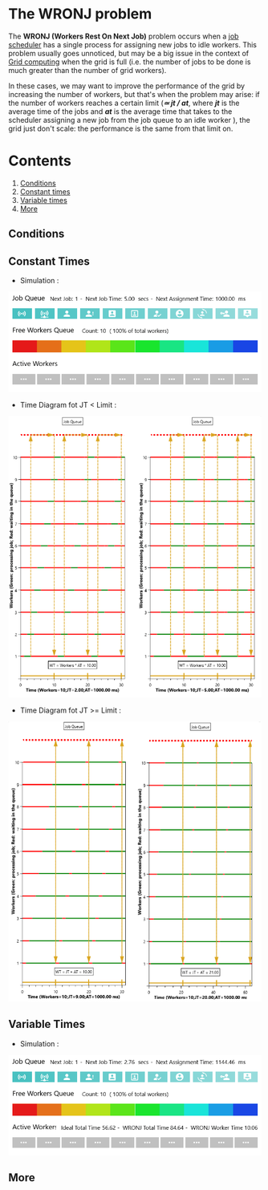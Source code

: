 # The WRONJ problem

The **WRONJ (Workers Rest On Next Job)** problem occurs when a [job scheduler](https://en.wikipedia.org/wiki/Job_scheduler) has a single process for assigning new jobs to idle workers. This problem usually goes unnoticed, but may be a big issue in the context of [Grid computing](https://en.wikipedia.org/wiki/Grid_computing) when the grid is full (i.e. the number of jobs to be done is much greater than the number of grid workers).

In these cases, we may want to improve the performance of the grid by increasing the number of workers, but that's when the problem may arise: if the number of workers reaches a certain limit (***&#x2243; jt / at***, where ***jt*** is the  average time of the jobs and ***at*** is the average time that takes to the scheduler assigning a new job from the job queue to an idle worker ), the grid just don't scale: the performance is the same from that limit on. 

 # Contents
1. [Conditions](#conditions)
2. [Constant times](#contant-times)
2. [Variable times](#variable-times)
4. [More](#more)

<div id="conditions"></div>

## Conditions


 
<div id="contant-times"></div>

## Constant Times 

 - Simulation :

![alt text](https://raw.githubusercontent.com/jormigla/images_test/master/simul10constant.gif)

 - Time Diagram fot JT < Limit :

![alt text](https://raw.githubusercontent.com/jorgelasa/wronj/master/Images/dt_lt_limit.png) 

 - Time Diagram fot JT >= Limit :

![alt text](https://raw.githubusercontent.com/jorgelasa/wronj/master/Images/dt_gt_limit.png)


<div id="variable-times"></div>

## Variable Times 

 - Simulation :

![alt text](https://raw.githubusercontent.com/jormigla/images_test/master/simul10var.gif)


<div id="more"></div>

## More

